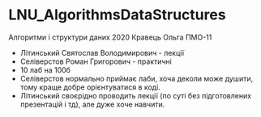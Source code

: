 # LNU_AlgorithmsDataStructures
Алгоритми і структури даних 2020 Кравець Ольга ПМО-11

- Літинський Святослав Володимирович - лекції
- Селіверстов Роман Григорович - практичні
- 10 лаб на 100б
- Селіверстов нормально приймає лаби, хоча деколи може душити, тому краще добре орієнтуватися в коді.
- Літинський своєрідно проводить лекції (по суті без підготовлених презентацій і тд), але дуже хоче навчити. 
